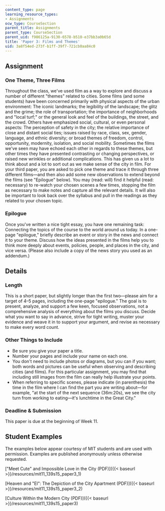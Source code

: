 ```yaml
---
content_type: page
learning_resource_types:
- Assignments
ocw_type: CourseSection
parent_title: Assignments
parent_type: CourseSection
parent_uid: f986125a-9130-6578-b510-e37bb3a0b65d
title: 'Paper 3: Films and Themes'
uid: 3a8f54ed-273f-b1ff-39f7-721cb0aa84c0
---
```


Assignment
----------

### One Theme, Three Films

Throughout the class, we've used film as a way to explore and discuss a number of different "themes" related to cities. Some films (and some students) have been concerned primarily with physical aspects of the urban environment: The iconic landmarks; the legibility of the landscape; the glitz and the grime; the role of transportation; the importance of neighborhoods and "local turf;" or the general look and feel of the buildings, the street, and the crowd. Others have emphasized social, cultural, or even personal aspects: The perception of safety in the city; the relative importance of close and distant social ties; issues raised by race, class, sex, gender, language, and ethnic diversity; or broad themes of freedom, control, opportunity, modernity, isolation, and social mobility. Sometimes the films we've seen may have echoed each other in regards to these themes, but other times they have presented contrasting or changing perspectives, or raised new wrinkles or additional complications. This has given us a lot to think about and a lot to sort out as we make sense of the city in film. For your third paper, you are asked to pick one theme and trace it through three different films—and then also add some new observations to extend beyond the films (see "Epilogue" below). You may (read: will) find it helpful (read: necessary) to re-watch your chosen scenes a few times, stopping the film as necessary to make notes and capture all the relevant details. It will also be important to look back over the syllabus and pull in the readings as they related to your chosen topic.

### Epilogue

Once you've written a nice tight essay, you have one remaining task: Connecting the topics of the course to the world around us today. In a one-page "epilogue," briefly describe an event or story in the news and connect it to your theme. Discuss how the ideas presented in the films help you to think more deeply about events, policies, people, and places in the city, and vice versa. (Please also include a copy of the news story you used as an addendum.)

Details
-------

### Length

This is a short paper, but slightly longer than the first two—please aim for a target of 4–5 pages, including the one-page "epilogue." The goal is to present, analyze, and support a few keen, focused observations, not a comprehensive analysis of everything about the films you discuss. Decide what you want to say in advance, strive for tight writing, muster your evidence and weave it in to support your argument, and revise as necessary to make every word count.

### Other Things to Include

*   Be sure you give your paper a title.
*   Number your pages and include your name on each one.
*   You don't need to include photos or diagrams, but you can if you want; both words and pictures can be useful when observing and describing cities (and films). For this particular assignment, you may find that including still images from the film can really help illustrate your points.
*   When referring to specific scenes, please indicate (in parenthesis) the time in the film where I can find the part you are writing about—for example, "at the start of the next sequence (36m:20s), we see the city turn from working to eating—it's lunchtime in the Great City."

### Deadline & Submission

This paper is due at the beginning of Week 11. 

Student Examples
----------------

The examples below appear courtesy of MIT students and are used with permission. Examples are published anonymously unless otherwise requested.

["Meet Cute" and Impossible Love in the City (PDF)]({{< baseurl >}}/resources/mit11_139s15_paper3_1)

[Heaven and "El": The Depiction of the City Apartment (PDF)]({{< baseurl >}}/resources/mit11_139s15_paper3_2)

[Culture Within the Modern City (PDF)]({{< baseurl >}}/resources/mit11_139s15_paper3)